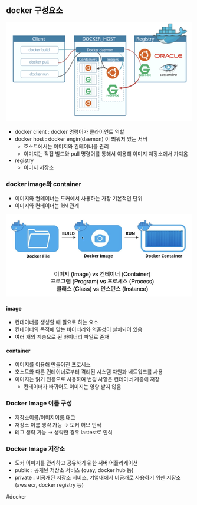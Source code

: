 
## docker 구성요소

![docker_archi.png](img/docker_archi.png)

- docker client : docker 명령어가 클라이언트 역할
- docker host : docker engin(daemon) 이 띄워저 있는 서버
    - 호스트에서는 이미지와 컨테이너를 관리
    - 이미지는 직접 빌드와 pull 명령어를 통해서 이용해 이미지 저장소에서 가져옴
- registry
    - 이미지 저장소

### docker image와 container

- 이미지와 컨테이너는 도커에서 사용하는 가장 기본적인 단위
- 이미지와 컨테이너는 1:N 관계

![docker_and_image.png](img/docker_and_image.png)
#### image

- 컨테이너를 생성할 때 필요로 하는 요소
- 컨테이너의 목적에 맞는 바이너리와 의존성이 설치되어 있음
- 여러 개의 계층으로 된 바이너리 파일로 존재

#### container

- 이미지를 이용해 만들어진 프로세스
- 호스트와 다른 컨테이너로부터 격리된 시스템 자원과 네트워크를 사용
- 이미지는 읽기 전용으로 사용하여 변경 사항은 컨테이너 계층에 저장
    - 컨테이너가 바뀌어도 이미지는 영향 받지 않음   

### Docker Image 이름 구성

- 저장소이름/이미지이름:태그
- 저장소 이름 생략 가능 → 도커 허브 인식
- 테그 생략 가능 → 생략한 경우 lastest로 인식

### Docker Image 저장소

- 도커 이미지를 관리하고 공유하기 위한 서버 어플리케이션
- public : 공개된 저장소 서비스 (quay, docker hub 등)
- private : 비공개된 저장소 서비스, 기업내에서 비공개로 사용하기 위한 저장소(aws ecr, docker registry 등)

#docker 